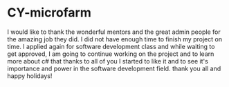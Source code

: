 # CY-microfarm
I would like to thank the wonderful mentors and the great admin people for the amazing job they did.
I did not have enough time to finish my project on time. I applied again for software development class and while waiting to get approved, I am going to continue working on the project and to learn more about c# that thanks to all of you I started to like it and to see it's importance and power in the software development field. thank you all and happy holidays!
